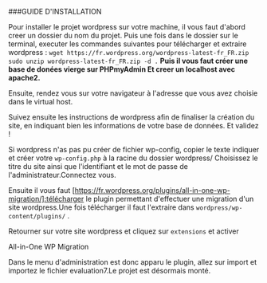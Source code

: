 ###GUIDE D'INSTALLATION

Pour installer le projet wordpress sur votre machine, il vous faut d'abord creer un dossier du nom du projet. Puis une fois dans le dossier sur le terminal, executer les commandes suivantes pour télécharger et extraire wordpress :
`wget https://fr.wordpress.org/wordpress-latest-fr_FR.zip`
`sudo unzip wordpress-latest-fr_FR.zip -d .`
**Puis il vous faut créer une base de donées vierge sur PHPmyAdmin Et creer un localhost avec apache2.**

Ensuite, rendez vous sur votre navigateur à l'adresse que vous avez choisie dans le virtual host.

Suivez ensuite les instructions de wordpress afin de finaliser la création du site, en indiquant bien les informations de votre base de données. Et validez !

Si wordpress n'as pas pu créer de fichier wp-config, copier le texte indiquer et créer votre `wp-config.php` à la racine du dossier wordpress/ Choisissez le titre du site ainsi que l'identifiant et le mot de passe de l'administrateur.Connectez vous.

Ensuite il vous faut  [https://fr.wordpress.org/plugins/all-in-one-wp-migration/]:télécharger le plugin permettant d'effectuer une migration d'un site wordpress.Une fois télécharger il faut l'extraire dans `wordpress/wp-content/plugins/` .

Retourner sur votre site wordpress et cliquez sur `extensions` et activer
<dt>All-in-One WP Migration</dt>

Dans le menu d'administration est donc apparu le plugin, allez sur import et importez le fichier evaluation7.Le projet est désormais monté.